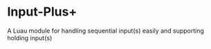 # Input-Plus+
A Luau module for handling sequential input(s) easily and supporting holding input(s)
